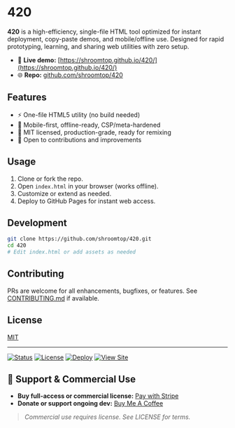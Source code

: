 # 420

**420** is a high-efficiency, single-file HTML tool optimized for instant deployment, copy-paste demos, and mobile/offline use. Designed for rapid prototyping, learning, and sharing web utilities with zero setup.

- 🔗 **Live demo:** [https://shroomtop.github.io/420/](https://shroomtop.github.io/420/)
- 🌐 **Repo:** [github.com/shroomtop/420](https://github.com/shroomtop/420)

## Features

- ⚡ One-file HTML5 utility (no build needed)
- 📱 Mobile-first, offline-ready, CSP/meta-hardened
- 📝 MIT licensed, production-grade, ready for remixing
- 🤝 Open to contributions and improvements

## Usage

1. Clone or fork the repo.
2. Open `index.html` in your browser (works offline).
3. Customize or extend as needed.
4. Deploy to GitHub Pages for instant web access.

## Development

```bash
git clone https://github.com/shroomtop/420.git
cd 420
# Edit index.html or add assets as needed
```

## Contributing

PRs are welcome for all enhancements, bugfixes, or features. See [CONTRIBUTING.md](CONTRIBUTING.md) if available.

## License

[MIT](LICENSE)

---

[![Status](https://img.shields.io/badge/status-production-brightgreen)](https://github.com/shroomtop/420)
[![License](https://img.shields.io/github/license/shroomtop/420)](LICENSE)
[![Deploy](https://img.shields.io/github/actions/workflow/status/shroomtop/420/pages.yml?label=deploy)](https://github.com/shroomtop/420/actions)
[![View Site](https://img.shields.io/badge/view-live-blue?logo=github)](https://shroomtop.github.io/420/)

<!-- SHROOMTOP420-MONETIZATION-BLOCK-START -->
## 🚀 Support & Commercial Use

- **Buy full-access or commercial license:** [Pay with Stripe](https://buy.stripe.com/aFa6oHeG74DQ8ZB3LubQY01)
- **Donate or support ongoing dev:** [Buy Me A Coffee](https://buymeacoffee.com/shroomtop420)

> *Commercial use requires license. See LICENSE for terms.*
<!-- SHROOMTOP420-MONETIZATION-BLOCK-END -->
